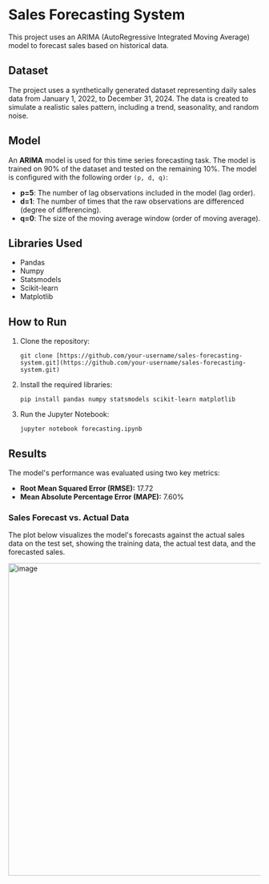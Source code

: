 # Sales Forecasting System

This project uses an ARIMA (AutoRegressive Integrated Moving Average) model to forecast sales based on historical data.

## Dataset

The project uses a synthetically generated dataset representing daily sales data from January 1, 2022, to December 31, 2024. The data is created to simulate a realistic sales pattern, including a trend, seasonality, and random noise.

## Model

An **ARIMA** model is used for this time series forecasting task. The model is trained on 90% of the dataset and tested on the remaining 10%. The model is configured with the following order `(p, d, q)`:

* **p=5**: The number of lag observations included in the model (lag order).
* **d=1**: The number of times that the raw observations are differenced (degree of differencing).
* **q=0**: The size of the moving average window (order of moving average).

## Libraries Used

* Pandas
* Numpy
* Statsmodels
* Scikit-learn
* Matplotlib

## How to Run

1.  Clone the repository:
    ```
    git clone [https://github.com/your-username/sales-forecasting-system.git](https://github.com/your-username/sales-forecasting-system.git)
    ```
2.  Install the required libraries:
    ```
    pip install pandas numpy statsmodels scikit-learn matplotlib
    ```
3.  Run the Jupyter Notebook:
    ```
    jupyter notebook forecasting.ipynb
    ```

## Results

The model's performance was evaluated using two key metrics:

* **Root Mean Squared Error (RMSE):** 17.72
* **Mean Absolute Percentage Error (MAPE):** 7.60%

### Sales Forecast vs. Actual Data

The plot below visualizes the model's forecasts against the actual sales data on the test set, showing the training data, the actual test data, and the forecasted sales.

<img width="1005" height="624" alt="image" src="https://github.com/user-attachments/assets/7526a63f-0bab-479a-b289-e1f50335364f" />
